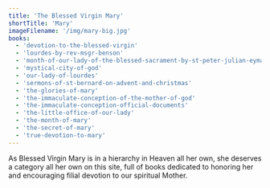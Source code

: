 ```yaml
---
title: 'The Blessed Virgin Mary'
shortTitle: 'Mary'
imageFilename: '/img/mary-big.jpg'
books:
  - 'devotion-to-the-blessed-virgin'
  - 'lourdes-by-rev-msgr-benson'
  - 'month-of-our-lady-of-the-blessed-sacrament-by-st-peter-julian-eymard'
  - 'mystical-city-of-god'
  - 'our-lady-of-lourdes'
  - 'sermons-of-st-bernard-on-advent-and-christmas'
  - 'the-glories-of-mary'
  - 'the-immaculate-conception-of-the-mother-of-god'
  - 'the-immaculate-conception-official-documents'
  - 'the-little-office-of-our-lady'
  - 'the-month-of-mary'
  - 'the-secret-of-mary'
  - 'true-devotion-to-mary'
---
```


As Blessed Virgin Mary is in a hierarchy in Heaven all her own, she deserves a category all her own on this site, full of books dedicated to honoring her and encouraging filial devotion to our spiritual Mother.
